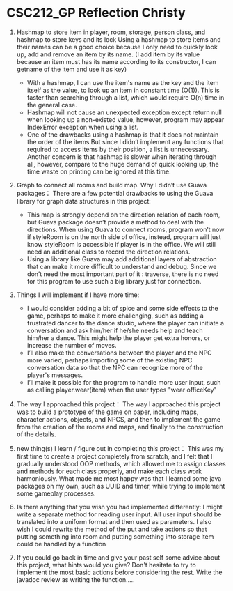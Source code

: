 # CSC212_GP Reflection Christy

1. Hashmap to store item in player, room, storage, person class, and hashmap to store keys and its lock
   Using a hashmap to store items and their names can be a good choice because I only need to quickly look up, add and
   remove an item by its name. (I add item by its value because an item must has its name according to its constructor,
   I can getname of the item and use it as key)
   - With a hashmap, I can use the item's name as the key and the item itself as the value, to look up an item in
   constant time (O(1)). This is faster than searching through a list, which would require O(n) time in the general
   case.
   - Hashmap will not cause an unexpected exception except return null when looking up a non-existed value, however,
   program may appear IndexError exception when using a list.
   - One of the drawbacks using a hashmap is that it does not maintain the order of the items.But since I didn’t
   implement any functions that required to access items by their position, a list is unnecessary. Another concern is
   that hashmap is slower when iterating through all, however, compare to the huge demand of quick looking up, the time
   waste on printing can be ignored at this time.

2. Graph to connect all rooms and build map. Why I didn’t use Guava packages：
   There are a few potential drawbacks to using the Guava library for graph data structures in this project:
   - This map is strongly depend on the direction relation of each room, but Guava package doesn’t provide a method to
   deal with the directions. When using Guava to connect rooms, program won’t now if styleRoom is on the north side of
   office, instead, program will just know styleRoom is accessible if player is in the office. We will still need an
   additional class to record the direction relations.
   - Using a library like Guava may add additional layers of abstraction that can make it more difficult to understand
   and debug. Since we don’t need the most important part of it : traverse, there is no need for this program to use
   such a big library just for connection.


4. Things I will implement if I have more time:
   - I would consider adding a bit of spice and some side effects to the game, perhaps to make it more challenging, such
   as adding a frustrated dancer to the dance studio, where the player can initiate a conversation and ask him/her if
   he/she needs help and teach him/her a dance. This might help the player get extra honors, or increase the number of
   moves.
   - I’ll also make the conversations between the player and the NPC more varied, perhaps importing some of the existing
   NPC conversation data so that the NPC can recognize more of the player's messages.
   - I’ll make it possible for the program to handle more user input, such as calling player.wear(item) when the user
   types "wear officeKey"

5. The way I approached this project：
   The way I approached this project was to build a prototype of the game on paper, including maps, character actions,
   objects, and NPCS, and then to implement the game from the creation of the rooms and maps, and finally to the
   construction of the details.

6. new thing(s) I learn / figure out in completing this project：
   This was my first time to create a project completely from scratch, and I felt that I gradually understood OOP
   methods, which allowed me to assign classes and methods for each class properly, and make each class work
   harmoniously. What made me most happy was that I learned some java packages on my own, such as UUID and timer, while
   trying to implement some gameplay processes.

7. Is there anything that you wish you had implemented differently:
   I might write a separate method for reading user input. All user input should be translated into a uniform format and then used as parameters.
   I also wish I could rewrite the method of the put and take actions so that putting something into room and putting something into storage item could be handled by a function
8. If you could go back in time and give your past self some advice about this project, what hints would you give?
   Don't hesitate to try to implement the most basic actions before considering the rest.
   Write the javadoc review as writing the function.....

